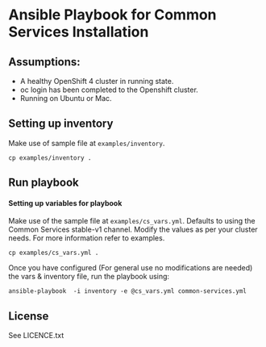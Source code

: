 # Ansible Playbook for Common Services Installation

## Assumptions:

 - A healthy OpenShift 4 cluster in running state.
 - oc login has been completed to the Openshift cluster.
 - Running on Ubuntu or Mac.

## Setting up inventory

Make use of sample file at `examples/inventory`.

```
cp examples/inventory .
```

## Run playbook

#### Setting up variables for playbook

Make use of the sample file at `examples/cs_vars.yml`. Defaults to using the Common Services stable-v1 channel. Modify the values as per your cluster needs. For more information refer to examples.

```
cp examples/cs_vars.yml .
```

Once you have configured (For general use no modifications are needed) the vars & inventory file, run the playbook using:

```
ansible-playbook  -i inventory -e @cs_vars.yml common-services.yml
```

License
-------

See LICENCE.txt
